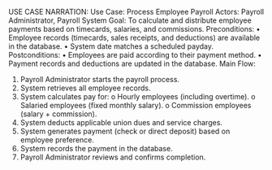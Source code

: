 USE CASE NARRATION:
Use Case: Process Employee Payroll
Actors:
Payroll Administrator, Payroll System
Goal:
To calculate and distribute employee payments based on timecards, salaries, and commissions.
Preconditions:
•	Employee records (timecards, sales receipts, and deductions) are available in the database.
•	System date matches a scheduled payday.
Postconditions:
•	Employees are paid according to their payment method.
•	Payment records and deductions are updated in the database.
Main Flow:
1.	Payroll Administrator starts the payroll process.
2.	System retrieves all employee records.
3.	System calculates pay for:
o	Hourly employees (including overtime).
o	Salaried employees (fixed monthly salary).
o	Commission employees (salary + commission).
4.	System deducts applicable union dues and service charges.
5.	System generates payment (check or direct deposit) based on employee preference.
6.	System records the payment in the database.
7.	Payroll Administrator reviews and confirms completion.
